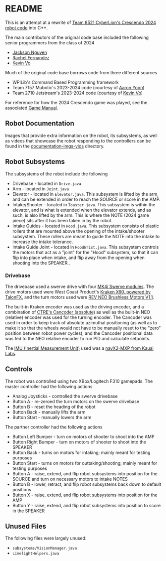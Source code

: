 # README
This is an attempt at a rewrite of [Team 8521 CyberLion's Crescendo 2024 robot code](https://github.com/CyberLions-8521/Crescendo2024/tree/main) into C++.

The main contributors of the original code base included the following senior programmers from the class of 2024
* [Jackson Nguyen](https://github.com/jackhnguyen)
* [Rachel Fernandez](https://github.com/PokaDoka1)
* [Kevin Vo](https://github.com/EV3KevinDEV)

Much of the original code base borrows code from three different sources
* WPILib's Command Based Programming framework
* Team 7157 Mubotic's 2023-2024 code (courtesy of [Aaron Yoon](https://github.com/awesomeyooner))
* Team 2710 Jetstream's 2023-2024 code (courtesy of [Kevin Vo](https://github.com/EV3KevinDEV))

For reference for how the 2024 Crescendo game was played, see the associated [Game Manual](https://www.firstinspires.org/resource-library/frc/competition-manual-qa-system).

## Robot Documentation
Images that provide extra information on the robot, its subsystems, as well as videos that showcase the robot responding to the controllers can be found in the [documentation-imgs-vids](https://github.com/CyberLions-8521/Crescendo2024/tree/main/documentation-imgs-vids) directory.

## Robot Subsystems
The subsystems of the robot include the following
* Drivebase - located in `Drive.java`
* Arm - located in `Joint.java`
* Elevator - located in `Elevator.java`.  This subsystem is lifted by the arm, and can be extended in order to reach the SOURCE or score in the AMP.
* Intake/Shooter - located in `Toaster.java`.  This subsystem is within the elevator, and is what is extended when the elevator extends, and as such, is also lifted by the arm.  This is where the NOTE (2024 game piece) sits after it has been taken in by the robot.
* Intake Guides - located in `Hood.java`.  This subsystem consists of plastic rollers that are mounted above the opening of the intake/shooter subsystem.  These rollers are meant to guide the NOTE into the intake to increase the intake tolerance.
* Intake Guide Joint - located in `HoodWrist.java`.  This subsystem controls the motors that act as a "joint" for the "Hood" subsystem, so that it can flip into place when intake, and flip away from the opening when shooting into the SPEAKER..

### Drivebase
The drivebase used a swerve drive with four [MK4i Swerve modules](https://swervedrivespecialties.com/products/mk4i-swerve-module).  The drive motors used were West Coast Product's [Kraken X60, powered by TalonFX](https://wcproducts.com/products/kraken), and the turn motors used were [REV NEO Brushless Motors V1.1](https://www.revrobotics.com/rev-21-1650/).

The built-in Kraken encoder was used as the driving encoder, and a combination of [CTRE's Cancoder (absolute)](https://store.ctr-electronics.com/cancoder/) as well as the built-in NEO (relative) encoder was used for the turning encoder.  The Cancoder was used in order to keep track of absolute azimuthal positioning (as well as to make it so that the wheels would not have to be manually reset to the "zero" position between robot power cycles), and the Cancoder positional data was fed to the NEO relative encoder to run PID and calculate setpoints.

The [IMU (Inertial Measurement Unit)](https://docs.wpilib.org/en/stable/docs/hardware/sensors/accelerometers-hardware.html) used was a [navX2-MXP from Kauai Labs](https://pdocs.kauailabs.com/navx-mxp/).

## Controls
The robot was controlled using two XBox/Logitech F310 gamepads.  The master controller had the following actions
* Analog Joysticks - controlled the swerve drivebase
* Button A - re-zeroed the turn motors on the swerve drivebase
* Button B - reset the heading of the robot
* Button Back - manually lifts the arm
* Button Start - manually lowers the arm

The partner controller had the following actions
* Button Left Bumper - turn on motors of shooter to shoot into the AMP
* Button Right Bumper - turn on motors of shooter to shoot into the SPEAKER
* Button Back - turns on motors for intaking; mainly meant for testing purposes
* Button Start - turns on motors for outtaking/shooting; mainly meant for testing purposes
* Button A - raise, extend, and flip robot subsystems into position for the SOURCE and turn on necessary motors to intake NOTES
* Button B - lower, retract, and flip robot subsystems back down to default positions
* Button X - raise, extend, and flip robot subsystems into position for the AMP
* Button Y - raise, extend, and flip robot subsystems into position to score in the SPEAKER

## Unused Files
The following files were largely unused:
* `subsystems/VisionManager.java`
* `LimelightHelpers.java`
